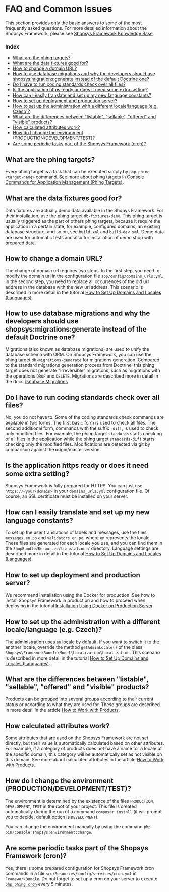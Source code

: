 # FAQ and Common Issues

This section provides only the basic answers to some of the most frequently asked questions.
For more detailed information about the Shopsys Framework, please see [Shopsys Framework Knowledge Base](../index.md).

### Index
- [What are the phing targets?](#what-are-the-phing-targets)
- [What are the data fixtures good for?](#what-are-the-data-fixtures-good-for)
- [How to change a domain URL?](#how-to-change-a-domain-url)
- [How to use database migrations and why the developers should use shopsys:migrations:generate instead of the default Doctrine one?](#how-to-use-database-migrations-and-why-the-developers-should-use-shopsysmigrationsgenerate-instead-of-the-default-doctrine-one)
- [Do I have to run coding standards check over all files?](#do-i-have-to-run-coding-standards-check-over-all-files)
- [Is the application https ready or does it need some extra setting?](#is-the-application-https-ready-or-does-it-need-some-extra-setting)
- [How can I easily translate and set up my new language constants?](#how-can-i-easily-translate-and-set-up-my-new-language-constants)
- [How to set up deployment and production server?](#how-to-set-up-deployment-and-production-server)
- [How to set up the administration with a different locale/language (e.g. Czech)?](#how-to-set-up-the-administration-with-a-different-localelanguage-eg-czech)
- [What are the differences between "listable", "sellable", "offered" and "visible" products?](#what-are-the-differences-between-listable-sellable-offered-and-visible-products)
- [How calculated attributes work?](#how-calculated-attributes-work)
- [How do I change the environment (PRODUCTION/DEVELOPMENT/TEST)?](#how-do-i-change-the-environment-productiondevelopmenttest)
- [Are some periodic tasks part of the Shopsys Framework (cron)?](#are-some-periodic-tasks-part-of-the-shopsys-framework-cron)

## What are the phing targets?
Every phing target is a task that can be executed simply by `php phing <target-name>` command.
See more about phing targets in [Console Commands for Application Management (Phing Targets)](./console-commands-for-application-management-phing-targets.md).

## What are the data fixtures good for?
Data fixtures are actually demo data available in the Shopys Framework.
For their installation, use the phing target `db-fixtures-demo`.
This phing target is usually triggered as the part of others phing targets, because it require the application in a certain state, for example, configured domains, an existing database structure, and so on, see `build.xml` and `build-dev.xml`.
Demo data are used for automatic tests and also for installation of demo shop with prepared data.

## How to change a domain URL?
The change of domain url requires two steps.
In the first step, you need to modify the domain url in the configuration file `app/config/domains_urls.yml`.
In the second step, you need to replace all occurrences of the old url address in the database with the new url address.
This scenario is described in more detail in the tutorial [How to Set Up Domains and Locales (Languages)](./how-to-set-up-domains-and-locales.md#4-change-the-url-address-for-an-existing-domain).

## How to use database migrations and why the developers should use shopsys:migrations:generate instead of the default Doctrine one?
Migrations (also known as database migrations) are used to unify the database schema with ORM.
On Shopsys Framework, you can use the phing target `db-migrations-generate` for migrations generation.
Compared to the standard migrations generation process from Doctrine, this phing target does not generate "irreversible" migrations, such as migrations with the operations `DROP` and `DELETE`.
Migrations are described more in detail in the docs [Database Migrations](./database-migrations.md)

## Do I have to run coding standards check over all files?
No, you do not have to.
Some of the coding standards check commands are available in two forms.
The first basic form is used to check all files.
The second additional form, commands with the suffix `-diff`, is used to check only modified files.
For example, the phing target `standards` starts checking of all files in the application while the phing target `standards-diff` starts checking only the modified files.
Modifications are detected via git by comparison against the origin/master version.

## Is the application https ready or does it need some extra setting?
Shopsys Framework is fully prepared for HTTPS.
You can just use `https://<your-domain>` in your `domains_urls.yml` configuration file.
Of course, an SSL certificate must be installed on your server.

## How can I easily translate and set up my new language constants?
To set up the user translations of labels and messages, use the files `messages.en.po` and `validators.en.po`, where `en` represents the locale.
These files are generated for each locale you use, and you can find them in the `ShopBundle/Resources/translations/` directory.
Language settings are described more in detail in the tutorial [How to Set Up Domains and Locales (Languages)](./how-to-set-up-domains-and-locales.md#3-locale-settings).

## How to set up deployment and production server?
We recommend installation using the Docker for production.
See how to install Shopsys Framework in production and how to proceed when deploying in the tutorial [Installation Using Docker on Production Server](../installation/installation-using-docker-on-production-server.md).

## How to set up the administration with a different locale/language (e.g. Czech)?
The administration uses `en` locale by default.
If you want to switch it to the another locale, override the method `getAdminLocale()` of the class `Shopsys\FrameworkBundle\Model\Localization\Localization`.
This scenario is described in more detail in the tutorial [How to Set Up Domains and Locales (Languages)](./how-to-set-up-domains-and-locales.md#36-locale-in-administration).

## What are the differences between "listable", "sellable", "offered" and "visible" products?
Products can be grouped into several groups according to their current status or according to what they are used for.
These groups are described in more detail in the article [How to Work with Products](./how-to-work-with-products.md).

## How calculated attributes work?
Some attributes that are used on the Shopsys Framework are not set directly, but their value is automatically calculated based on other attributes.
For example, if a category of products does not have a name for a locale of the specific domain, this category will be automatically set as not visible on this domain.
See more about calculated attributes in the article [How to Work with Products](./how-to-work-with-products.md).

## How do I change the environment (PRODUCTION/DEVELOPMENT/TEST)?
The environment is determined by the existence of the files `PRODUCTION`, `DEVELOPMENT`, `TEST` in the root of your project.
This file is created automatically during the run of a command `composer install` (it will prompt you to decide, default option is `DEVELOPMENT`).

You can change the environment manually by using the command `php bin/console shopsys:environment:change`.

## Are some periodic tasks part of the Shopsys Framework (cron)?
Yes, there is some prepared configuration for Shopsys Framework cron commands in a file `src/Resources/config/services/cron.yml` in `FrameworkBundle`.
Do not forget to set up a cron on your server to execute [`php phing cron`](/docs/introduction/console-commands-for-application-management-phing-targets.md#cron) every 5 minutes.

